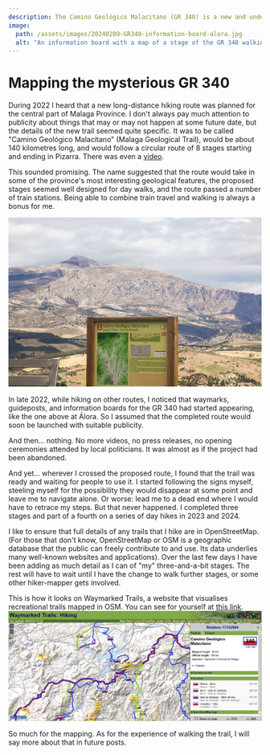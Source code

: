 ```yaml
---
description: The Camino Geológico Malacitano (GR 340) is a new and under-publicised long-distance walking trail in Malaga province. I have recently started adding it to OpenStreetMap.
image:
  path: /assets/images/20240209-GR340-information-board-alora.jpg
  alt: "An information board with a map of a stage of the GR 340 walking trail, against a background of rocky mountains"
---
```

# Mapping the mysterious GR 340

During 2022 I heard that a new long-distance hiking route was planned for the central part of Malaga Province. I don't always pay much attention to publicity about things that may or may not happen at some future date, but the details of the new trail seemed quite specific. It was to be called "Camino Geológico Malacitano" (Malaga Geological Trail), would be about 140 kilometres long, and would follow a circular route of 8 stages starting and ending in Pizarra. There was even a [video](https://www.gransendademalaga.es/es/4268/com1_md1_cd-377598/camino-geologico-malacitano-gr-340-resumen).

This sounded promising. The name suggested that the route would take in some of the province's most interesting geological features, the proposed stages seemed well designed for day walks, and the route passed a number of train stations. Being able to combine train travel and walking is always a bonus for me.
   
![An information board with a map of a stage of the GR 340 walking trail, against a background of rocky mountains](../assets/images/20240209-GR340-information-board-alora.jpg)

In late 2022, while hiking on other routes, I noticed that waymarks, guideposts, and information boards for the GR 340 had started appearing, like the one above at Álora. So I assumed that the completed route would soon be launched with suitable publicity.

And then... nothing. No more videos, no press releases, no opening ceremonies attended by local politicians. It was almost as if the project had been abandoned. 

And yet... wherever I crossed the proposed route, I found that the trail was ready and waiting for people to use it. I started following the signs myself, steeling myself for the possibility they would disappear at some point and leave me to navigate alone. Or worse: lead me to a dead end where I would have to retrace my steps. But that never happened. I completed three stages and part of a fourth on a series of day hikes in 2023 and 2024.

I like to ensure that full details of any trails that I hike are in OpenStreetMap. (For those that don't know, OpenStreetMap or OSM is a geographic database that the public can freely contribute to and use. Its data underlies many well-known websites and applications). Over the last few days I have been adding as much detail as I can of "my" three-and-a-bit stages. The rest will have to wait until I have the change to walk further stages, or some other hiker-mapper gets involved.

This is how it looks on Waymarked Trails, a website that visualises recreational trails mapped in OSM. You can see for yourself at [this link](https://hiking.waymarkedtrails.org/#route?id=17152984&type=relation&map=11.0/36.9105/-4.7105).
![Screenshot from waymarkedtrails.org showing some sections of the GR 340 on the map](../assets/images/20240209-screenshot-GR340-waymarkedtrails.jpg)

So much for the mapping. As for the experience of walking the trail, I will say more about that in future posts.
